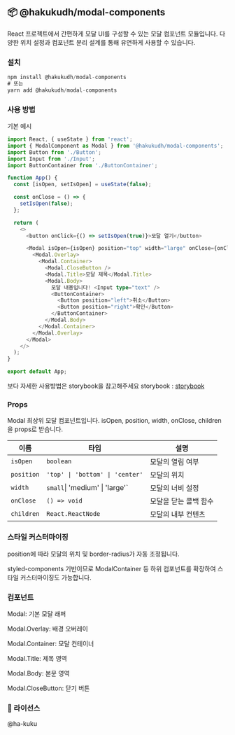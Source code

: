 ## 📦 @hakukudh/modal-components

React 프로젝트에서 간편하게 모달 UI를 구성할 수 있는 모달 컴포넌트 모듈입니다.
다양한 위치 설정과 컴포넌트 분리 설계를 통해 유연하게 사용할 수 있습니다.

### 설치

```Typescript
npm install @hakukudh/modal-components
# 또는
yarn add @hakukudh/modal-components
```

### 사용 방법

기본 예시

```Typescript
import React, { useState } from 'react';
import { ModalComponent as Modal } from '@hakukudh/modal-components';
import Button from './Button';
import Input from './Input';
import ButtonContainer from './ButtonContainer';

function App() {
  const [isOpen, setIsOpen] = useState(false);

  const onClose = () => {
    setIsOpen(false);
  };

  return (
    <>
      <button onClick={() => setIsOpen(true)}>모달 열기</button>

      <Modal isOpen={isOpen} position="top" width="large" onClose={onClose}>
        <Modal.Overlay>
          <Modal.Container>
            <Modal.CloseButton />
            <Modal.Title>모달 제목</Modal.Title>
            <Modal.Body>
              모달 내용입니다! <Input type="text" />
              <ButtonContainer>
                <Button position="left">취소</Button>
                <Button position="right">확인</Button>
              </ButtonContainer>
            </Modal.Body>
          </Modal.Container>
        </Modal.Overlay>
      </Modal>
    </>
  );
}

export default App;
```

보다 자세한 사용방법은 storybook을 참고해주세요
storybook : [storybook](https://6820cf52e1a6c61bea8a9829-sgrrdbvcve.chromatic.com/)

### Props

Modal
최상위 모달 컴포넌트입니다. isOpen, position, width, onClose, children 을 props로 받습니다.

| 이름       | 타입                            | 설명                  |
| ---------- | ------------------------------- | --------------------- |
| `isOpen`   | `boolean`                       | 모달의 열림 여부      |
| `position` | `'top' \| 'bottom' \| 'center'` | 모달의 위치           |
| `width`    | `small`\| 'medium' \| 'large'`  | 모달의 너비 설정      |
| `onClose`  | `() => void`                    | 모달을 닫는 콜백 함수 |
| `children` | `React.ReactNode`               | 모달의 내부 컨텐츠    |

### 스타일 커스터마이징

position에 따라 모달의 위치 및 border-radius가 자동 조정됩니다.

styled-components 기반이므로 ModalContainer 등 하위 컴포넌트를 확장하여 스타일 커스터마이징도 가능합니다.

### 컴포넌트

Modal: 기본 모달 래퍼

Modal.Overlay: 배경 오버레이

Modal.Container: 모달 컨테이너

Modal.Title: 제목 영역

Modal.Body: 본문 영역

Modal.CloseButton: 닫기 버튼

### 📝 라이선스

@ha-kuku
